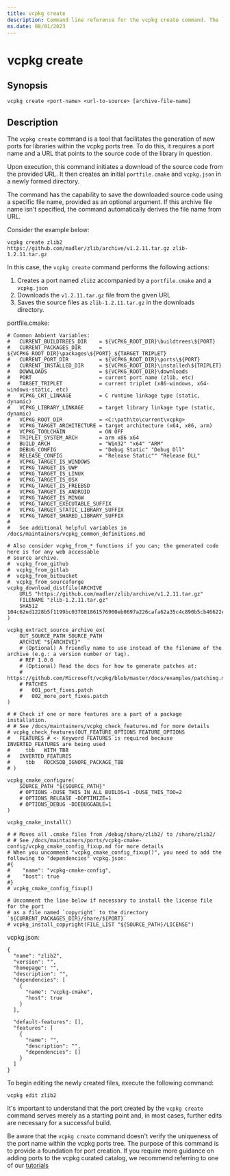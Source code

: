 ```yaml
---
title: vcpkg create
description: Command line reference for the vcpkg create command. The `vcpkg create` command is used to generate a new vcpkg port from a specified URL.
ms.date: 08/01/2023
---
```


# vcpkg create

## Synopsis

```no-highlight
vcpkg create <port-name> <url-to-source> [archive-file-name]
```

## Description

The `vcpkg create` command is a tool that facilitates the generation of new ports for libraries within the vcpkg ports tree. To do this, it requires a port name and a URL that points to the source code of the library in question.

Upon execution, this command initiates a download of the source code from the provided URL. It then creates an initial `portfile.cmake` and `vcpkg.json` in a newly formed directory.

The command has the capability to save the downloaded source code using a specific file name, provided as an optional argument. If this archive file name isn't specified, the command automatically derives the file name from URL.

Consider the example below:
```no-highlight
vcpkg create zlib2 https://github.com/madler/zlib/archive/v1.2.11.tar.gz zlib-1.2.11.tar.gz
```

In this case, the `vcpkg create` command performs the following actions:

1. Creates a port named `zlib2` accompanied by a `portfile.cmake` and a `vcpkg.json`
2. Downloads the `v1.2.11.tar.gz` file from the given URL
3. Saves the source files as `zlib-1.2.11.tar.gz` in the downloads directory.

portfile.cmake:
```
# Common Ambient Variables:
#   CURRENT_BUILDTREES_DIR    = ${VCPKG_ROOT_DIR}\buildtrees\${PORT}
#   CURRENT_PACKAGES_DIR      = ${VCPKG_ROOT_DIR}\packages\${PORT}_${TARGET_TRIPLET}
#   CURRENT_PORT_DIR          = ${VCPKG_ROOT_DIR}\ports\${PORT}
#   CURRENT_INSTALLED_DIR     = ${VCPKG_ROOT_DIR}\installed\${TRIPLET}
#   DOWNLOADS                 = ${VCPKG_ROOT_DIR}\downloads
#   PORT                      = current port name (zlib, etc)
#   TARGET_TRIPLET            = current triplet (x86-windows, x64-windows-static, etc)
#   VCPKG_CRT_LINKAGE         = C runtime linkage type (static, dynamic)
#   VCPKG_LIBRARY_LINKAGE     = target library linkage type (static, dynamic)
#   VCPKG_ROOT_DIR            = <C:\path\to\current\vcpkg>
#   VCPKG_TARGET_ARCHITECTURE = target architecture (x64, x86, arm)
#   VCPKG_TOOLCHAIN           = ON OFF
#   TRIPLET_SYSTEM_ARCH       = arm x86 x64
#   BUILD_ARCH                = "Win32" "x64" "ARM"
#   DEBUG_CONFIG              = "Debug Static" "Debug Dll"
#   RELEASE_CONFIG            = "Release Static"" "Release DLL"
#   VCPKG_TARGET_IS_WINDOWS
#   VCPKG_TARGET_IS_UWP
#   VCPKG_TARGET_IS_LINUX
#   VCPKG_TARGET_IS_OSX
#   VCPKG_TARGET_IS_FREEBSD
#   VCPKG_TARGET_IS_ANDROID
#   VCPKG_TARGET_IS_MINGW
#   VCPKG_TARGET_EXECUTABLE_SUFFIX
#   VCPKG_TARGET_STATIC_LIBRARY_SUFFIX
#   VCPKG_TARGET_SHARED_LIBRARY_SUFFIX
#
# 	See additional helpful variables in /docs/maintainers/vcpkg_common_definitions.md

# Also consider vcpkg_from_* functions if you can; the generated code here is for any web accessable
# source archive.
#  vcpkg_from_github
#  vcpkg_from_gitlab
#  vcpkg_from_bitbucket
#  vcpkg_from_sourceforge
vcpkg_download_distfile(ARCHIVE
    URLS "https://github.com/madler/zlib/archive/v1.2.11.tar.gz"
    FILENAME "zlib-1.2.11.tar.gz"
    SHA512 104c62ed1228b5f1199bc037081861576900eb0697a226cafa62a35c4c890b5cb46622e399f9aad82ee5dfb475bae26ae75e2bd6da3d261361b1c8b996970faf
)

vcpkg_extract_source_archive_ex(
    OUT_SOURCE_PATH SOURCE_PATH
    ARCHIVE "${ARCHIVE}"
    # (Optional) A friendly name to use instead of the filename of the archive (e.g.: a version number or tag).
    # REF 1.0.0
    # (Optional) Read the docs for how to generate patches at:
    # https://github.com/Microsoft/vcpkg/blob/master/docs/examples/patching.md
    # PATCHES
    #   001_port_fixes.patch
    #   002_more_port_fixes.patch
)

# # Check if one or more features are a part of a package installation.
# # See /docs/maintainers/vcpkg_check_features.md for more details
# vcpkg_check_features(OUT_FEATURE_OPTIONS FEATURE_OPTIONS
#   FEATURES # <- Keyword FEATURES is required because INVERTED_FEATURES are being used
#     tbb   WITH_TBB
#   INVERTED_FEATURES
#     tbb   ROCKSDB_IGNORE_PACKAGE_TBB
# )

vcpkg_cmake_configure(
    SOURCE_PATH "${SOURCE_PATH}"
    # OPTIONS -DUSE_THIS_IN_ALL_BUILDS=1 -DUSE_THIS_TOO=2
    # OPTIONS_RELEASE -DOPTIMIZE=1
    # OPTIONS_DEBUG -DDEBUGGABLE=1
)

vcpkg_cmake_install()

# # Moves all .cmake files from /debug/share/zlib2/ to /share/zlib2/
# # See /docs/maintainers/ports/vcpkg-cmake-config/vcpkg_cmake_config_fixup.md for more details
# When you uncomment "vcpkg_cmake_config_fixup()", you need to add the following to "dependencies" vcpkg.json:
#{
#    "name": "vcpkg-cmake-config",
#    "host": true
#}
# vcpkg_cmake_config_fixup()

# Uncomment the line below if necessary to install the license file for the port
# as a file named `copyright` to the directory `${CURRENT_PACKAGES_DIR}/share/${PORT}`
# vcpkg_install_copyright(FILE_LIST "${SOURCE_PATH}/LICENSE")

```

vcpkg.json:
```
{
  "name": "zlib2",
  "version": "",
  "homepage": "",
  "description": "",
  "dependencies": [
    {
      "name": "vcpkg-cmake",
      "host": true
    }
  ],

  "default-features": [],
  "features": [
    {
      "name": "",
      "description": "",
      "dependencies": []
    }
  ]
}
```

To begin editing the newly created files, execute the following command:

```no-highlight
vcpkg edit zlib2
```

It's important to understand that the port created by the `vcpkg create` command serves merely as a starting point and, in most cases, further edits are necessary for a successful build.

Be aware that the `vcpkg create` command doesn't verify the uniqueness of the port name within the vcpkg ports tree. The purpose of this command is to provide a foundation for port creation. If you require more guidance on adding ports to the vcpkg curated catalog, we recommend referring to one of our [tutorials](..\examples\packaging-zipfiles.md)


